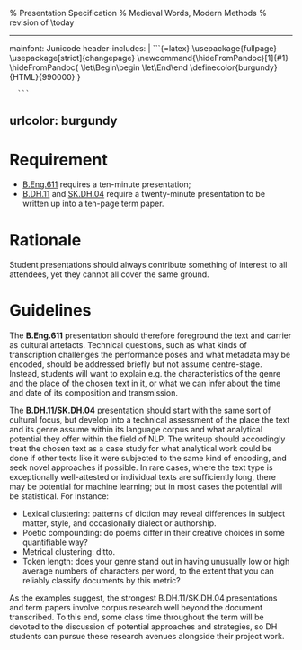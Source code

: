 % Presentation Specification
% Medieval Words, Modern Methods
% revision of \today

---
mainfont: Junicode
header-includes: |
	  ```{=latex}
	  \usepackage{fullpage}
	  \usepackage[strict]{changepage}
      \newcommand{\hideFromPandoc}[1]{#1}
      \hideFromPandoc{
        \let\Begin\begin
        \let\End\end
	  \definecolor{burgundy}{HTML}{990000}
      }

	  ```
urlcolor: burgundy
---

# Requirement

- [B.Eng.611](https://flexnow2.uni-goettingen.de/modulbeschreibungen/120927.pdf) requires a ten-minute presentation;
- [B.DH.11](https://flexnow2.uni-goettingen.de/modulbeschreibungen/112871.pdf) and [SK.DH.04](https://flexnow2.uni-goettingen.de/modulbeschreibungen/85915.pdf) require a twenty-minute presentation to be written up into a ten-page term paper.

# Rationale

Student presentations should always contribute something of interest to all attendees, yet they cannot all cover the same ground.

# Guidelines

The __B.Eng.611__ presentation should therefore foreground the text and carrier as cultural artefacts. Technical questions, such as what kinds of transcription challenges the performance poses and what metadata may be encoded, should be addressed briefly but not assume centre-stage. Instead, students will want to explain e.g. the characteristics of the genre and the place of the chosen text in it, or what we can infer about the time and date of its composition and transmission.

The __B.DH.11/SK.DH.04__ presentation should start with the same sort of cultural focus, but develop into a technical assessment of the place the text and its genre assume within its language corpus and what analytical potential they offer within the field of NLP. The writeup should accordingly treat the chosen text as a case study for what analytical work could be done if other texts like it were subjected to the same kind of encoding, and seek novel approaches if possible. In rare cases, where the text type is exceptionally well-attested or individual texts are sufficiently long, there may be potential for machine learning; but in most cases the potential will be statistical. For instance:

- Lexical clustering: patterns of diction may reveal differences in subject matter, style, and occasionally dialect or authorship.
- Poetic compounding: do poems differ in their creative choices in some quantifiable way?
- Metrical clustering: ditto.
- Token length: does your genre stand out in having unusually low or high average numbers of characters per word, to the extent that you can reliably classify documents by this metric?

As the examples suggest, the strongest B.DH.11/SK.DH.04 presentations and term papers involve corpus research well beyond the document transcribed. To this end, some class time throughout the term will be devoted to the discussion of potential approaches and strategies, so DH students can pursue these research avenues alongside their project work.
